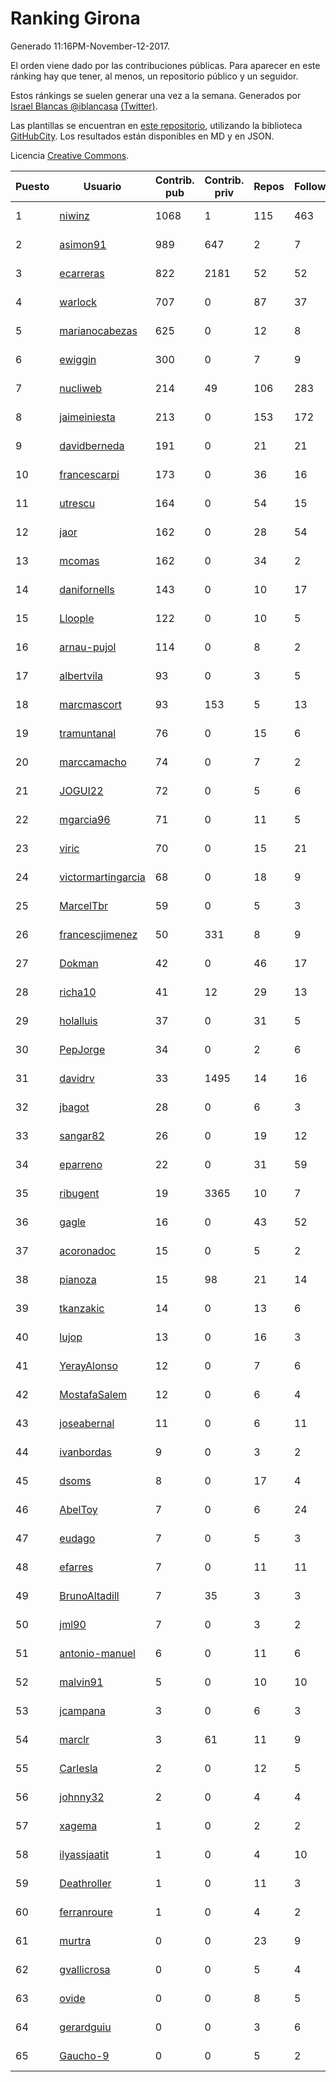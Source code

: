 # Ranking Girona

Generado 11:16PM-November-12-2017.

El orden viene dado por las contribuciones públicas. Para aparecer en este ránking hay que tener, al menos, un repositorio público y un seguidor.

Estos ránkings se suelen generar una vez a la semana. Generados por [Israel Blancas @iblancasa](https://github.com/iblancasa/) [(Twitter)](https://twitter.com/iblancasa).

Las plantillas se encuentran en [este repositorio](https://github.com/iblancasa/GH-Spanish-Ranking), utilizando la biblioteca [GitHubCity](https://github.com/iblancasa/GitHubCity). Los resultados están disponibles en MD y en JSON.

Licencia [Creative Commons](https://creativecommons.org/licenses/by/4.0/).

| Puesto   |  Usuario  | Contrib. pub | Contrib. priv |Repos| Followers | Desde |  Avatar  |
|----------|-----------|--------------|---------------|-----|-----------|-------|----------|
|1|[niwinz](https://github.com/niwinz)|1068|1|115|463|2011-06-11|![niwinz](https://avatars0.githubusercontent.com/u/843689)|
|2|[asimon91](https://github.com/asimon91)|989|647|2|7|2015-07-06|![asimon91](https://avatars3.githubusercontent.com/u/13195695)|
|3|[ecarreras](https://github.com/ecarreras)|822|2181|52|52|2010-06-02|![ecarreras](https://avatars3.githubusercontent.com/u/294235)|
|4|[warlock](https://github.com/warlock)|707|0|87|37|2010-02-03|![warlock](https://avatars2.githubusercontent.com/u/194981)|
|5|[marianocabezas](https://github.com/marianocabezas)|625|0|12|8|2016-05-10|![marianocabezas](https://avatars0.githubusercontent.com/u/19290459)|
|6|[ewiggin](https://github.com/ewiggin)|300|0|7|9|2011-03-08|![ewiggin](https://avatars1.githubusercontent.com/u/657517)|
|7|[nucliweb](https://github.com/nucliweb)|214|49|106|283|2012-01-05|![nucliweb](https://avatars1.githubusercontent.com/u/1307927)|
|8|[jaimeiniesta](https://github.com/jaimeiniesta)|213|0|153|172|2008-03-09|![jaimeiniesta](https://avatars2.githubusercontent.com/u/2629)|
|9|[davidberneda](https://github.com/davidberneda)|191|0|21|21|2012-04-12|![davidberneda](https://avatars0.githubusercontent.com/u/1636163)|
|10|[francescarpi](https://github.com/francescarpi)|173|0|36|16|2010-05-26|![francescarpi](https://avatars2.githubusercontent.com/u/287872)|
|11|[utrescu](https://github.com/utrescu)|164|0|54|15|2012-07-20|![utrescu](https://avatars0.githubusercontent.com/u/2011002)|
|12|[jaor](https://github.com/jaor)|162|0|28|54|2009-05-04|![jaor](https://avatars3.githubusercontent.com/u/80719)|
|13|[mcomas](https://github.com/mcomas)|162|0|34|2|2013-05-15|![mcomas](https://avatars3.githubusercontent.com/u/4439719)|
|14|[danifornells](https://github.com/danifornells)|143|0|10|17|2012-12-03|![danifornells](https://avatars3.githubusercontent.com/u/2950939)|
|15|[Lloople](https://github.com/Lloople)|122|0|10|5|2013-10-11|![Lloople](https://avatars2.githubusercontent.com/u/5665466)|
|16|[arnau-pujol](https://github.com/arnau-pujol)|114|0|8|2|2016-08-28|![arnau-pujol](https://avatars3.githubusercontent.com/u/21292745)|
|17|[albertvila](https://github.com/albertvila)|93|0|3|5|2011-03-24|![albertvila](https://avatars0.githubusercontent.com/u/688206)|
|18|[marcmascort](https://github.com/marcmascort)|93|153|5|13|2013-02-14|![marcmascort](https://avatars2.githubusercontent.com/u/3595718)|
|19|[tramuntanal](https://github.com/tramuntanal)|76|0|15|6|2010-02-08|![tramuntanal](https://avatars0.githubusercontent.com/u/199462)|
|20|[marccamacho](https://github.com/marccamacho)|74|0|7|2|2014-04-24|![marccamacho](https://avatars1.githubusercontent.com/u/7396184)|
|21|[JOGUI22](https://github.com/JOGUI22)|72|0|5|6|2013-09-30|![JOGUI22](https://avatars0.githubusercontent.com/u/5580229)|
|22|[mgarcia96](https://github.com/mgarcia96)|71|0|11|5|2014-02-01|![mgarcia96](https://avatars1.githubusercontent.com/u/6561770)|
|23|[viric](https://github.com/viric)|70|0|15|21|2009-03-24|![viric](https://avatars1.githubusercontent.com/u/66664)|
|24|[victormartingarcia](https://github.com/victormartingarcia)|68|0|18|9|2011-03-09|![victormartingarcia](https://avatars2.githubusercontent.com/u/659832)|
|25|[MarcelTbr](https://github.com/MarcelTbr)|59|0|5|3|2016-11-18|![MarcelTbr](https://avatars3.githubusercontent.com/u/23552041)|
|26|[francescjimenez](https://github.com/francescjimenez)|50|331|8|9|2012-05-30|![francescjimenez](https://avatars0.githubusercontent.com/u/1791741)|
|27|[Dokman](https://github.com/Dokman)|42|0|46|17|2012-09-06|![Dokman](https://avatars1.githubusercontent.com/u/2290904)|
|28|[richa10](https://github.com/richa10)|41|12|29|13|2014-12-06|![richa10](https://avatars3.githubusercontent.com/u/10096428)|
|29|[holalluis](https://github.com/holalluis)|37|0|31|5|2011-09-27|![holalluis](https://avatars1.githubusercontent.com/u/1082644)|
|30|[PepJorge](https://github.com/PepJorge)|34|0|2|6|2013-03-08|![PepJorge](https://avatars1.githubusercontent.com/u/3807514)|
|31|[davidrv](https://github.com/davidrv)|33|1495|14|16|2009-03-09|![davidrv](https://avatars2.githubusercontent.com/u/61644)|
|32|[jbagot](https://github.com/jbagot)|28|0|6|3|2015-03-28|![jbagot](https://avatars3.githubusercontent.com/u/11691527)|
|33|[sangar82](https://github.com/sangar82)|26|0|19|12|2010-12-15|![sangar82](https://avatars1.githubusercontent.com/u/524030)|
|34|[eparreno](https://github.com/eparreno)|22|0|31|59|2008-03-13|![eparreno](https://avatars1.githubusercontent.com/u/3028)|
|35|[ribugent](https://github.com/ribugent)|19|3365|10|7|2011-11-08|![ribugent](https://avatars1.githubusercontent.com/u/1180455)|
|36|[gagle](https://github.com/gagle)|16|0|43|52|2012-02-17|![gagle](https://avatars0.githubusercontent.com/u/1446052)|
|37|[acoronadoc](https://github.com/acoronadoc)|15|0|5|2|2011-06-01|![acoronadoc](https://avatars2.githubusercontent.com/u/822481)|
|38|[pianoza](https://github.com/pianoza)|15|98|21|14|2013-02-28|![pianoza](https://avatars3.githubusercontent.com/u/3731130)|
|39|[tkanzakic](https://github.com/tkanzakic)|14|0|13|6|2011-06-29|![tkanzakic](https://avatars0.githubusercontent.com/u/884028)|
|40|[lujop](https://github.com/lujop)|13|0|16|3|2011-07-16|![lujop](https://avatars1.githubusercontent.com/u/920260)|
|41|[YerayAlonso](https://github.com/YerayAlonso)|12|0|7|6|2012-05-29|![YerayAlonso](https://avatars2.githubusercontent.com/u/1788228)|
|42|[MostafaSalem](https://github.com/MostafaSalem)|12|0|6|4|2016-05-03|![MostafaSalem](https://avatars1.githubusercontent.com/u/19169958)|
|43|[joseabernal](https://github.com/joseabernal)|11|0|6|11|2011-11-23|![joseabernal](https://avatars2.githubusercontent.com/u/1215598)|
|44|[ivanbordas](https://github.com/ivanbordas)|9|0|3|2|2011-01-18|![ivanbordas](https://avatars2.githubusercontent.com/u/570374)|
|45|[dsoms](https://github.com/dsoms)|8|0|17|4|2011-07-13|![dsoms](https://avatars3.githubusercontent.com/u/912243)|
|46|[AbelToy](https://github.com/AbelToy)|7|0|6|24|2009-10-31|![AbelToy](https://avatars2.githubusercontent.com/u/147130)|
|47|[eudago](https://github.com/eudago)|7|0|5|3|2011-05-25|![eudago](https://avatars2.githubusercontent.com/u/809916)|
|48|[efarres](https://github.com/efarres)|7|0|11|11|2014-03-04|![efarres](https://avatars0.githubusercontent.com/u/6848360)|
|49|[BrunoAltadill](https://github.com/BrunoAltadill)|7|35|3|3|2015-12-29|![BrunoAltadill](https://avatars3.githubusercontent.com/u/16470099)|
|50|[jml90](https://github.com/jml90)|7|0|3|2|2016-03-18|![jml90](https://avatars2.githubusercontent.com/u/17928538)|
|51|[antonio-manuel](https://github.com/antonio-manuel)|6|0|11|6|2015-04-09|![antonio-manuel](https://avatars0.githubusercontent.com/u/11867984)|
|52|[malvin91](https://github.com/malvin91)|5|0|10|10|2014-02-27|![malvin91](https://avatars2.githubusercontent.com/u/6801363)|
|53|[jcampana](https://github.com/jcampana)|3|0|6|3|2012-07-16|![jcampana](https://avatars3.githubusercontent.com/u/1982571)|
|54|[marclr](https://github.com/marclr)|3|61|11|9|2013-02-04|![marclr](https://avatars0.githubusercontent.com/u/3474291)|
|55|[Carlesla](https://github.com/Carlesla)|2|0|12|5|2012-06-18|![Carlesla](https://avatars0.githubusercontent.com/u/1863714)|
|56|[johnny32](https://github.com/johnny32)|2|0|4|4|2013-03-20|![johnny32](https://avatars2.githubusercontent.com/u/3924718)|
|57|[xagema](https://github.com/xagema)|1|0|2|2|2012-05-23|![xagema](https://avatars2.githubusercontent.com/u/1770166)|
|58|[ilyassjaatit](https://github.com/ilyassjaatit)|1|0|4|10|2013-12-06|![ilyassjaatit](https://avatars0.githubusercontent.com/u/6122534)|
|59|[Deathroller](https://github.com/Deathroller)|1|0|11|3|2014-06-18|![Deathroller](https://avatars3.githubusercontent.com/u/7921596)|
|60|[ferranroure](https://github.com/ferranroure)|1|0|4|2|2015-09-28|![ferranroure](https://avatars0.githubusercontent.com/u/14871012)|
|61|[murtra](https://github.com/murtra)|0|0|23|9|2012-06-05|![murtra](https://avatars3.githubusercontent.com/u/1818725)|
|62|[gvallicrosa](https://github.com/gvallicrosa)|0|0|5|4|2012-09-13|![gvallicrosa](https://avatars0.githubusercontent.com/u/2340232)|
|63|[ovide](https://github.com/ovide)|0|0|8|5|2013-02-01|![ovide](https://avatars3.githubusercontent.com/u/3451025)|
|64|[gerardguiu](https://github.com/gerardguiu)|0|0|3|6|2013-10-14|![gerardguiu](https://avatars2.githubusercontent.com/u/5679102)|
|65|[Gaucho-9](https://github.com/Gaucho-9)|0|0|5|2|2014-01-27|![Gaucho-9](https://avatars3.githubusercontent.com/u/6517150)|
